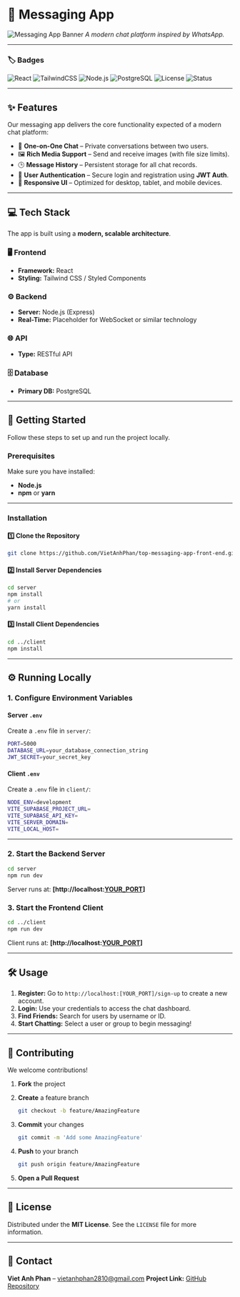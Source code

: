 # 📱 **Messaging App**

![Messaging App Banner](https://bkudoqbqykfhbgcxfelw.supabase.co/storage/v1/object/public/media/login-banner.png)
*A modern chat platform inspired by WhatsApp.*

---

### 🏷️ **Badges**

![React](https://img.shields.io/badge/Frontend-React-blue?logo=react)
![TailwindCSS](https://img.shields.io/badge/Styling-TailwindCSS-38B2AC?logo=tailwindcss)
![Node.js](https://img.shields.io/badge/Backend-Node.js-green?logo=node.js)
![PostgreSQL](https://img.shields.io/badge/Database-PostgreSQL-316192?logo=postgresql)
![License](https://img.shields.io/badge/License-MIT-yellow?logo=open-source-initiative)
![Status](https://img.shields.io/badge/Status-Under%20Development-orange)

---

## ✨ **Features**

Our messaging app delivers the core functionality expected of a modern chat platform:

* 💬 **One-on-One Chat** – Private conversations between two users.
* 🖼️ **Rich Media Support** – Send and receive images (with file size limits).
* 🕒 **Message History** – Persistent storage for all chat records.
* 🔐 **User Authentication** – Secure login and registration using **JWT Auth**.
* 📱 **Responsive UI** – Optimized for desktop, tablet, and mobile devices.

---

## 💻 **Tech Stack**

The app is built using a **modern, scalable architecture**.

### 🖥️ **Frontend**

* **Framework:** React
* **Styling:** Tailwind CSS / Styled Components

### ⚙️ **Backend**

* **Server:** Node.js (Express)
* **Real-Time:** Placeholder for WebSocket or similar technology

### 🌐 **API**

* **Type:** RESTful API

### 🗄️ **Database**

* **Primary DB:** PostgreSQL

---

## 🚀 **Getting Started**

Follow these steps to set up and run the project locally.

### **Prerequisites**

Make sure you have installed:

* **Node.js**
* **npm** or **yarn**

---

### **Installation**

#### 1️⃣ Clone the Repository

```bash
git clone https://github.com/VietAnhPhan/top-messaging-app-front-end.git
```

#### 2️⃣ Install Server Dependencies

```bash
cd server
npm install
# or
yarn install
```

#### 3️⃣ Install Client Dependencies

```bash
cd ../client
npm install
```

---

## ⚙️ **Running Locally**

### **1. Configure Environment Variables**

#### **Server `.env`**

Create a `.env` file in `server/`:

```bash
PORT=5000
DATABASE_URL=your_database_connection_string
JWT_SECRET=your_secret_key
```

#### **Client `.env`**

Create a `.env` file in `client/`:

```bash
NODE_ENV=development
VITE_SUPABASE_PROJECT_URL=
VITE_SUPABASE_API_KEY=
VITE_SERVER_DOMAIN=
VITE_LOCAL_HOST=
```

---

### **2. Start the Backend Server**

```bash
cd server
npm run dev
```

Server runs at: **[http://localhost:[YOUR_PORT](http://localhost:[YOUR_PORT)]**

### **3. Start the Frontend Client**

```bash
cd ../client
npm run dev
```

Client runs at: **[http://localhost:[YOUR_PORT](http://localhost:[YOUR_PORT)]**

---

## 🛠 **Usage**

1. **Register:** Go to `http://localhost:[YOUR_PORT]/sign-up` to create a new account.
2. **Login:** Use your credentials to access the chat dashboard.
3. **Find Friends:** Search for users by username or ID.
4. **Start Chatting:** Select a user or group to begin messaging!

---

## 🤝 **Contributing**

We welcome contributions!

1. **Fork** the project
2. **Create** a feature branch

   ```bash
   git checkout -b feature/AmazingFeature
   ```
3. **Commit** your changes

   ```bash
   git commit -m 'Add some AmazingFeature'
   ```
4. **Push** to your branch

   ```bash
   git push origin feature/AmazingFeature
   ```
5. **Open a Pull Request**

---

## 📄 **License**

Distributed under the **MIT License**.
See the `LICENSE` file for more information.

---

## 📧 **Contact**

**Viet Anh Phan** – [vietanhphan2810@gmail.com](mailto:vietanhphan2810@gmail.com)
**Project Link:** [GitHub Repository](https://github.com/VietAnhPhan/top-messaging-app-front-end)
